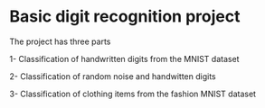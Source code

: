 # Basic digit recognition project
The project has three parts

1- Classification of handwritten digits from the MNIST dataset

2- Classification of random noise and handwitten digits

3- Classification of clothing items from the fashion MNIST dataset
